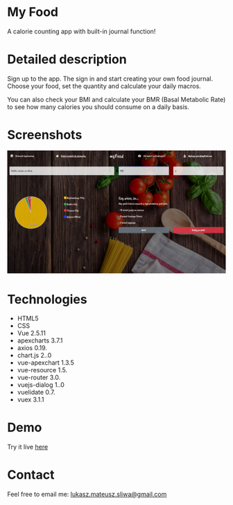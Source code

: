 # My Food
A calorie counting app with built-in journal function!

# Detailed description 
Sign up to the app. The sign in and start creating your own food journal. Choose your food, set the quantity and calculate your daily macros. 

You can also check your BMI and calculate your BMR (Basal Metabolic Rate) to see how many calories you should consume on a daily basis.

# Screenshots
![screenshot](https://github.com/lsliwaradioluz/myFood/blob/gh-pages/myfood-screenshot.jpg)

# Technologies 
  * HTML5
  * CSS
  * Vue 2.5.11
  * apexcharts 3.7.1
  * axios 0.19.
  * chart.js 2..0
  * vue-apexchart 1.3.5
  * vue-resource 1.5.
  * vue-router 3.0.
  * vuejs-dialog 1..0
  * vuelidate 0.7.
  * vuex 3.1.1

# Demo
Try it live [here](https://lsliwaradioluz.github.io/myFood/)

# Contact 
Feel free to email me: lukasz.mateusz.sliwa@gmail.com
